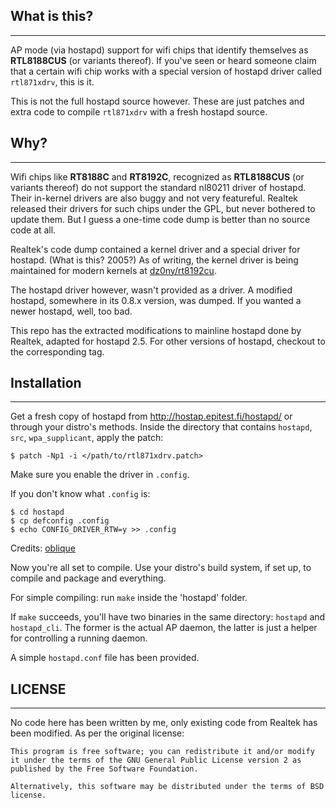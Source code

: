 ## What is this?
----

AP mode (via hostapd) support for wifi chips that identify themselves as **RTL8188CUS** (or variants thereof). If you've seen or heard someone claim that a certain wifi chip works with a special version of hostapd driver called `rtl871xdrv`, this is it.

This is not the full hostapd source however. These are just patches and extra code to compile `rtl871xdrv` with a fresh hostapd source.

## Why?
----

Wifi chips like **RT8188C** and **RT8192C**, recognized as **RTL8188CUS** (or variants thereof) do not support the standard nl80211 driver of hostapd. Their in-kernel drivers are also buggy and not very featureful. Realtek released their drivers for such chips under the GPL, but never bothered to update them. But I guess a one-time code dump is better than no source code at all.

Realtek's code dump contained a kernel driver and a special driver for hostapd. (What is this? 2005?) As of writing, the kernel driver is being maintained for modern kernels at [dz0ny/rt8192cu](https://github.com/dz0ny/rt8192cu).

The hostapd driver however, wasn't provided as a driver. A modified hostapd, somewhere in its 0.8.x version, was dumped. If you wanted a newer hostapd, well, too bad.

This repo has the extracted modifications to mainline hostapd done by Realtek, adapted for hostapd 2.5. For other versions of hostapd, checkout to the corresponding tag.

## Installation
----

Get a fresh copy of hostapd from http://hostap.epitest.fi/hostapd/ or through your distro's methods.
Inside the directory that contains `hostapd`, `src`, `wpa_supplicant`, apply the patch:
```
$ patch -Np1 -i </path/to/rtl871xdrv.patch>
```

Make sure you enable the driver in `.config`.

If you don't know what `.config` is:
```
$ cd hostapd
$ cp defconfig .config
$ echo CONFIG_DRIVER_RTW=y >> .config
```
Credits: [oblique](https://github.com/pritambaral/hostapd-rtl871xdrv/pull/3#issuecomment-76276806)

Now you're all set to compile. Use your distro's build system, if set up, to compile and package and everything.

For simple compiling: run `make` inside the 'hostapd' folder.

If `make` succeeds, you'll have two binaries in the same directory: `hostapd` and `hostapd_cli`. The former is the actual AP daemon, the latter is just a helper for controlling a running daemon.

A simple `hostapd.conf` file has been provided.

## LICENSE
----
No code here has been written by me, only existing code from Realtek has been modified. As per the original license:

```
This program is free software; you can redistribute it and/or modify
it under the terms of the GNU General Public License version 2 as
published by the Free Software Foundation.

Alternatively, this software may be distributed under the terms of BSD
license.
```
